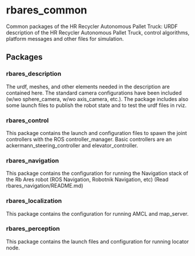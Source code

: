 # rbares_common

Common packages of the HR Recycler Autonomous Pallet Truck: URDF description of the HR Recycler Autonomous Pallet Truck, control algorithms, platform messages and other files for simulation.


## Packages

### rbares_description

The urdf, meshes, and other elements needed in the description are contained here. The standard camera configurations have been included (w/wo sphere_camera, w/wo axis_camera, etc.). The package includes also some launch files to publish the robot state and to test the urdf files in rviz.

### rbares_control

This package contains the launch and configuration files to spawn the joint controllers with the ROS controller_manager. Basic controllers are an ackermann_steering_controller and elevator_controller.

### rbares_navigation

This package contains the configuration for running the Navigation stack of the Rb Ares robot (ROS Navigation, Robotnik Navigation, etc) (Read rbares_navigation/README.md)

### rbares_localization

This package contains the configuration for running AMCL and map_server.

### rbares_perception

This package contains the launch files and configuration for running locator node.
